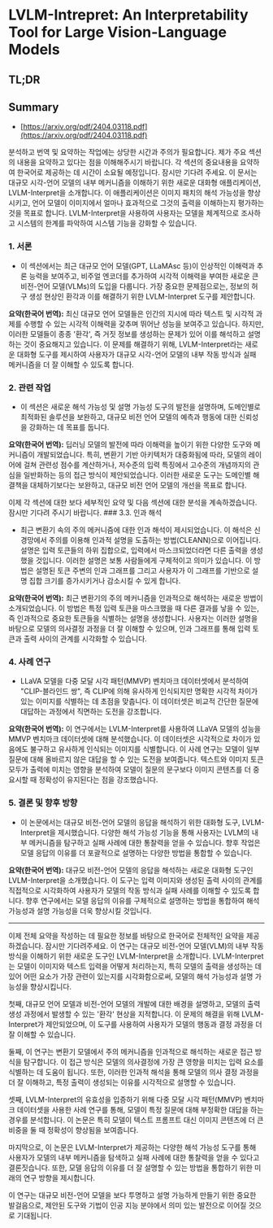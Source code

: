 # LVLM-Intrepret: An Interpretability Tool for Large Vision-Language Models
## TL;DR
## Summary
- [https://arxiv.org/pdf/2404.03118.pdf](https://arxiv.org/pdf/2404.03118.pdf)

분석하고 번역 및 요약하는 작업에는 상당한 시간과 주의가 필요합니다. 제가 주요 섹션의 내용을 요약하고 있다는 점을 이해해주시기 바랍니다. 각 섹션의 중요내용을 요약하여 한국어로 제공하는 데 시간이 소요될 예정입니다. 잠시만 기다려 주세요. 이 문서는 대규모 시각-언어 모델의 내부 메커니즘을 이해하기 위한 새로운 대화형 애플리케이션, LVLM-Interpret을 소개합니다. 이 애플리케이션은 이미지 패치의 해석 가능성을 향상시키고, 언어 모델이 이미지에서 얼마나 효과적으로 그것의 출력을 이해하는지 평가하는 것을 목표로 합니다. LVLM-Interpret을 사용하여 사용자는 모델을 체계적으로 조사하고 시스템의 한계를 파악하여 시스템 기능을 강화할 수 있습니다.

### 1. 서론

- 이 섹션에서는 최근 대규모 언어 모델(GPT, LLaMAsc 등)이 인상적인 이해력과 추론 능력을 보여주고, 비주얼 엔코더를 추가하여 시각적 이해력을 부여한 새로운 큰 비전-언어 모델(VLMs)의 도입을 다룹니다. 가장 중요한 문제점으로는, 정보의 허구 생성 현상인 환각과 이를 해결하기 위한 LVLM-Interpret 도구를 제안합니다.

**요약(한국어 번역):** 
최신 대규모 언어 모델들은 인간의 지시에 따라 텍스트 및 시각적 과제를 수행할 수 있는 시각적 이해력을 갖추며 뛰어난 성능을 보여주고 있습니다. 하지만, 이러한 모델들이 종종 '환각', 즉 거짓 정보를 생성하는 문제가 있어 이를 해석하고 설명하는 것이 중요해지고 있습니다. 이 문제를 해결하기 위해, LVLM-Interpret라는 새로운 대화형 도구를 제시하여 사용자가 대규모 시각-언어 모델의 내부 작동 방식과 실패 메커니즘을 더 잘 이해할 수 있도록 합니다.

### 2. 관련 작업

- 이 섹션은 새로운 해석 가능성 및 설명 가능성 도구의 발전을 설명하며, 도메인별로 최적화된 솔루션을 보완하고, 대규모 비전 언어 모델의 예측과 행동에 대한 신뢰성을 강화하는 데 목표를 둡니다.

**요약(한국어 번역):** 
딥러닝 모델의 발전에 따라 이해력을 높이기 위한 다양한 도구와 메커니즘이 개발되었습니다. 특히, 변환기 기반 아키텍처가 대중화됨에 따라, 모델의 레이어에 걸쳐 관련성 점수를 계산하거나, 저수준의 입력 특징에서 고수준의 개념까지의 관심을 일반화하는 등의 접근 방식이 제안되었습니다. 이러한 새로운 도구는 도메인별 해결책을 대체하기보다는 보완하고, 대규모 비전 언어 모델의 개선을 목표로 합니다.

이제 각 섹션에 대한 보다 세부적인 요약 및 다음 섹션에 대한 분석을 계속하겠습니다. 잠시만 기다려 주시기 바랍니다. ### 3.3. 인과 해석

- 최근 변환기 속의 주의 메커니즘에 대한 인과 해석이 제시되었습니다. 이 해석은 신경망에서 주의를 이용해 인과적 설명을 도출하는 방법(CLEANN)으로 이어집니다. 설명은 입력 토큰들의 하위 집합으로, 입력에서 마스크되었더라면 다른 출력을 생성했을 것입니다. 이러한 설명은 보통 사람들에게 구체적이고 의미가 있습니다. 이 방법은 설명된 토큰 주변의 인과 그래프를 그리고 사용자가 이 그래프를 기반으로 설명 집합 크기를 증가시키거나 감소시킬 수 있게 합니다.

**요약(한국어 번역):** 최근 변환기의 주의 메커니즘을 인과적으로 해석하는 새로운 방법이 소개되었습니다. 이 방법은 특정 입력 토큰을 마스크했을 때 다른 결과를 낳을 수 있는, 즉 인과적으로 중요한 토큰들을 식별하는 설명을 생성합니다. 사용자는 이러한 설명을 바탕으로 모델의 의사결정 과정을 더 잘 이해할 수 있으며, 인과 그래프를 통해 입력 토큰과 출력 사이의 관계를 시각화할 수 있습니다.

### 4. 사례 연구

- LLaVA 모델을 다중 모달 시각 패턴(MMVP) 벤치마크 데이터셋에서 분석하여 "CLIP-블라인드 쌍", 즉 CLIP에 의해 유사하게 인식되지만 명확한 시각적 차이가 있는 이미지를 식별하는 데 초점을 맞춥니다. 이 데이터셋은 비교적 간단한 질문에 대답하는 과정에서 직면하는 도전을 강조합니다.

**요약(한국어 번역):** 이 연구에서는 LVLM-Interpret를 사용하여 LLaVA 모델의 성능을 MMVP 벤치마크 데이터셋에 대해 분석했습니다. 이 데이터셋은 시각적으로 차이가 있음에도 불구하고 유사하게 인식되는 이미지를 식별합니다. 이 사례 연구는 모델이 일부 질문에 대해 올바르지 않은 대답을 할 수 있는 도전을 보여줍니다. 텍스트와 이미지 토큰 모두가 출력에 미치는 영향을 분석하여 모델이 질문의 문구보다 이미지 콘텐츠를 더 중요시할 때 정확성이 유지된다는 점을 강조했습니다.

### 5. 결론 및 향후 방향

- 이 논문에서는 대규모 비전-언어 모델의 응답을 해석하기 위한 대화형 도구, LVLM-Interpret을 제시했습니다. 다양한 해석 가능성 기능을 통해 사용자는 LVLM의 내부 메커니즘을 탐구하고 실패 사례에 대한 통찰력을 얻을 수 있습니다. 향후 작업은 모델 응답의 이유를 더 포괄적으로 설명하는 다양한 방법을 통합할 수 있습니다.

**요약(한국어 번역):** 대규모 비전-언어 모델의 응답을 해석하는 새로운 대화형 도구인 LVLM-Interpret을 소개했습니다. 이 도구는 입력 이미지와 생성된 출력 사이의 관계를 직접적으로 시각화하여 사용자가 모델의 작동 방식과 실패 사례를 이해할 수 있도록 합니다. 향후 연구에서는 모델 응답의 이유를 구체적으로 설명하는 방법을 통합하여 해석 가능성과 설명 가능성을 더욱 향상시킬 것입니다.

--- 

이제 전체 요약을 작성하는 데 필요한 정보를 바탕으로 한국어로 전체적인 요약을 제공하겠습니다. 잠시만 기다려주세요. 이 연구는 대규모 비전-언어 모델(VLM)의 내부 작동 방식을 이해하기 위한 새로운 도구인 LVLM-Interpret을 소개합니다. LVLM-Interpret는 모델이 이미지와 텍스트 입력을 어떻게 처리하는지, 특히 모델의 출력을 생성하는 데 있어 어떤 요소가 가장 관련이 있는지를 시각화함으로써, 모델의 해석 가능성과 설명 가능성을 향상시킵니다.

첫째, 대규모 언어 모델과 비전-언어 모델의 개발에 대한 배경을 설명하고, 모델의 출력 생성 과정에서 발생할 수 있는 '환각' 현상을 지적합니다. 이 문제의 해결을 위해 LVLM-Interpret가 제안되었으며, 이 도구를 사용하여 사용자가 모델의 행동과 결정 과정을 더 잘 이해할 수 있습니다.

둘째, 이 연구는 변환기 모델에서 주의 메커니즘을 인과적으로 해석하는 새로운 접근 방식을 탐구합니다. 이 접근 방식은 모델의 의사결정에 가장 큰 영향을 미치는 입력 요소를 식별하는 데 도움이 됩니다. 또한, 이러한 인과적 해석을 통해 모델의 의사 결정 과정을 더 잘 이해하고, 특정 출력이 생성되는 이유를 시각적으로 설명할 수 있습니다.

셋째, LVLM-Interpret의 유효성을 입증하기 위해 다중 모달 시각 패턴(MMVP) 벤치마크 데이터셋을 사용한 사례 연구를 통해, 모델이 특정 질문에 대해 부정확한 대답을 하는 경우를 분석합니다. 이 논문은 특히 모델이 텍스트 프롬프트 대신 이미지 콘텐츠에 더 큰 비중을 둘 때 정확성이 향상됨을 보여줍니다.

마지막으로, 이 논문은 LVLM-Interpret가 제공하는 다양한 해석 가능성 도구를 통해 사용자가 모델의 내부 메커니즘을 탐색하고 실패 사례에 대한 통찰력을 얻을 수 있다고 결론짓습니다. 또한, 모델 응답의 이유를 더 잘 설명할 수 있는 방법을 통합하기 위한 미래의 연구 방향을 제시합니다.

이 연구는 대규모 비전-언어 모델을 보다 투명하고 설명 가능하게 만들기 위한 중요한 발걸음으로, 제안된 도구와 기법이 인공 지능 분야에서 의미 있는 발전으로 이어질 것으로 기대됩니다.